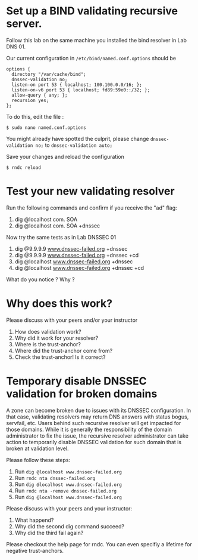 # Set up a BIND validating recursive server.

Follow this lab on the same machine you installed the bind resolver in Lab DNS 01.

Our current configuration in `/etc/bind/named.conf.options` should be
```
options {
  directory "/var/cache/bind";
  dnssec-validation no;
  listen-on port 53 { localhost; 100.100.0.0/16; };
  listen-on-v6 port 53 { localhost; fd89:59e0::/32; };
  allow-query { any; };
  recursion yes;
};
```

To do this, edit the file :

```
$ sudo nano named.conf.options
```

You might already have spotted the culprit, please change `dnssec-validation no;` to `dnssec-validation auto;`

Save your changes and reload the configuration

```
$ rndc reload
```

# Test your new validating resolver

Run the following commands and confirm if you receive the "ad" flag:

1. dig @localhost com. SOA 
2. dig @localhost com. SOA +dnssec

Now try the same tests as in Lab DNSSEC 01

1. dig @9.9.9.9   www.dnssec-failed.org +dnssec
1. dig @9.9.9.9   www.dnssec-failed.org +dnssec +cd 
1. dig @localhost www.dnssec-failed.org +dnssec
1. dig @localhost www.dnssec-failed.org +dnssec +cd

What do you notice ? Why ?

# Why does this work?

Please discuss with your peers and/or your instructor

1. How does validation work?
1. Why did it work for your resolver?
1. Where is the trust-anchor?
1. Where did the trust-anchor come from?
1. Check the trust-anchor! Is it correct?

# Temporary disable DNSSEC validation for broken domains

A zone can become broken due to issues with its DNSSEC configuration. In that case, validating resolvers may return DNS answers with status bogus, servfail, etc. Users behind such recursive resolver will get impacted for those domains. While it is generally the responsibility of the domain administrator to fix the issue, the recursive resolver administrator can take action to temporarily disable DNSSEC validation for such domain that is broken at validation level.

Please follow these steps:
1. Run `dig @localhost www.dnssec-failed.org`
1. Run `rndc nta dnssec-failed.org`
1. Run `dig @localhost www.dnssec-failed.org`
1. Run `rndc nta -remove dnssec-failed.org`
1. Run `dig @localhost www.dnssec-failed.org`

Please discuss with your peers and your instructor:
1. What happend?
1. Why did the second dig command succeed?
2. Why did the third fail again?

Please checkout the help page for rndc. You can even specifiy a lifetime for negative trust-anchors.


